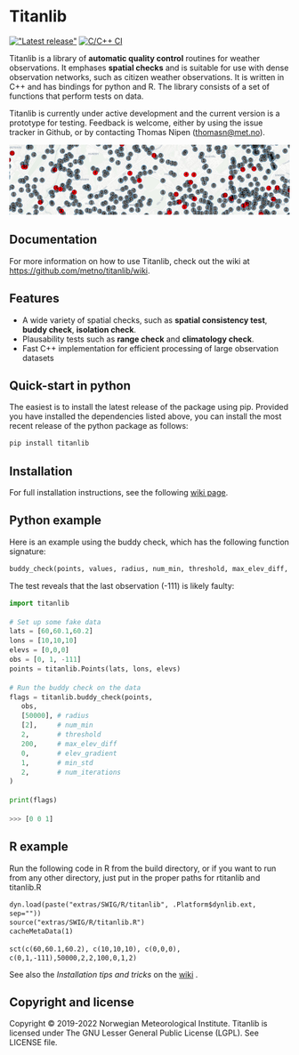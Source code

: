 # Titanlib 
[!["Latest release"](https://img.shields.io/github/v/release/metno/titanlib.svg)](https://github.com/metno/titanlib/releases)
[![C/C++ CI](https://github.com/metno/titanlib/workflows/C/C++%20CI/badge.svg)](https://github.com/metno/titanlib/actions)

Titanlib is a library of **automatic quality control** routines for weather observations. It emphases **spatial
checks** and is suitable for use with dense observation networks, such as citizen weather observations. It is
written in C++ and has bindings for python and R. The library consists of a set of functions that perform
tests on data.

Titanlib is currently under active development and the current version is a prototype for testing. Feedback
is welcome, either by using the issue tracker in Github, or by contacting Thomas Nipen (thomasn@met.no).

![Example of titanlib](docs/image.jpg)

## Documentation

For more information on how to use Titanlib, check out the wiki at https://github.com/metno/titanlib/wiki.

## Features

- A wide variety of spatial checks, such as **spatial consistency test**, **buddy check**, **isolation check**.
- Plausability tests such as **range check** and **climatology check**.
- Fast C++ implementation for efficient processing of large observation datasets 

## Quick-start in python

The easiest is to install the latest release of the package using pip. Provided you have installed the dependencies listed above, you can install the most recent release of the python package as follows:
```bash
pip install titanlib
```

## Installation

For full installation instructions, see the following [wiki page](https://github.com/metno/titanlib/wiki/Installation).

## Python example

Here is an example using the buddy check, which has the following function signature:
```python
buddy_check(points, values, radius, num_min, threshold, max_elev_diff, elev_gradient, min_std, num_iterations)
```

The test reveals that the last observation (-111) is likely faulty:

```python
import titanlib

# Set up some fake data
lats = [60,60.1,60.2]
lons = [10,10,10]
elevs = [0,0,0]
obs = [0, 1, -111]
points = titanlib.Points(lats, lons, elevs)

# Run the buddy check on the data
flags = titanlib.buddy_check(points,
   obs,
   [50000], # radius
   [2],     # num_min
   2,       # threshold
   200,     # max_elev_diff
   0,       # elev_gradient
   1,       # min_std
   2,       # num_iterations
)

print(flags)

>>> [0 0 1]
```

## R example

Run the following code in R from the build directory, or if you want to run from any other directory, just
put in the proper paths for rtitanlib and titanlib.R

```
dyn.load(paste("extras/SWIG/R/titanlib", .Platform$dynlib.ext, sep=""))
source("extras/SWIG/R/titanlib.R")
cacheMetaData(1)

sct(c(60,60.1,60.2), c(10,10,10), c(0,0,0), c(0,1,-111),50000,2,2,100,0,1,2)
```

See also the _Installation tips and tricks_ on the [wiki](https://github.com/metno/titanlib/wiki/R-interface) .

## Copyright and license

Copyright © 2019-2022 Norwegian Meteorological Institute. Titanlib is licensed under The GNU Lesser General
Public License (LGPL). See LICENSE file.
